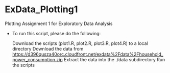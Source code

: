 # ExData_Plotting1
Plotting Assignment 1 for Exploratory Data Analysis

 - To run this script, please do the following:

    Download the scripts (plot1.R, plot2.R, plot3.R, plot4.R) to a local directory
    Download the data from https://d396qusza40orc.cloudfront.net/exdata%2Fdata%2Fhousehold_power_consumption.zip
    Extract the data into the ./data subdirectory
    Run the scripts
